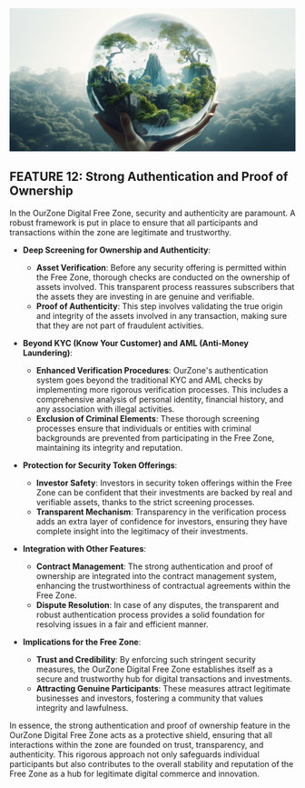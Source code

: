 ![](img/beyond_kyc.png)

## FEATURE 12: Strong Authentication and Proof of Ownership

In the OurZone Digital Free Zone, security and authenticity are paramount. A robust framework is put in place to ensure that all participants and transactions within the zone are legitimate and trustworthy. 

* **Deep Screening for Ownership and Authenticity**:
  * **Asset Verification**: Before any security offering is permitted within the Free Zone, thorough checks are conducted on the ownership of assets involved. This transparent process reassures subscribers that the assets they are investing in are genuine and verifiable.
  * **Proof of Authenticity**: This step involves validating the true origin and integrity of the assets involved in any transaction, making sure that they are not part of fraudulent activities.

* **Beyond KYC (Know Your Customer) and AML (Anti-Money Laundering)**:
  * **Enhanced Verification Procedures**: OurZone's authentication system goes beyond the traditional KYC and AML checks by implementing more rigorous verification processes. This includes a comprehensive analysis of personal identity, financial history, and any association with illegal activities.
  * **Exclusion of Criminal Elements**: These thorough screening processes ensure that individuals or entities with criminal backgrounds are prevented from participating in the Free Zone, maintaining its integrity and reputation.

* **Protection for Security Token Offerings**:
  * **Investor Safety**: Investors in security token offerings within the Free Zone can be confident that their investments are backed by real and verifiable assets, thanks to the strict screening processes.
  * **Transparent Mechanism**: Transparency in the verification process adds an extra layer of confidence for investors, ensuring they have complete insight into the legitimacy of their investments.

* **Integration with Other Features**:
  * **Contract Management**: The strong authentication and proof of ownership are integrated into the contract management system, enhancing the trustworthiness of contractual agreements within the Free Zone.
  * **Dispute Resolution**: In case of any disputes, the transparent and robust authentication process provides a solid foundation for resolving issues in a fair and efficient manner.

* **Implications for the Free Zone**:
  * **Trust and Credibility**: By enforcing such stringent security measures, the OurZone Digital Free Zone establishes itself as a secure and trustworthy hub for digital transactions and investments.
  * **Attracting Genuine Participants**: These measures attract legitimate businesses and investors, fostering a community that values integrity and lawfulness.

In essence, the strong authentication and proof of ownership feature in the OurZone Digital Free Zone acts as a protective shield, ensuring that all interactions within the zone are founded on trust, transparency, and authenticity. This rigorous approach not only safeguards individual participants but also contributes to the overall stability and reputation of the Free Zone as a hub for legitimate digital commerce and innovation.